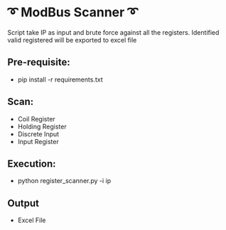 # :curly_loop: ModBus Scanner :curly_loop:

Script take IP as input and brute force against all the registers. Identified valid registered will be exported to excel file

## Pre-requisite:
* pip install -r requirements.txt


## Scan:
* Coil Register
* Holding Register
* Discrete Input
* Input Register

## Execution:
* python register_scanner.py -i ip

## Output
* Excel File

